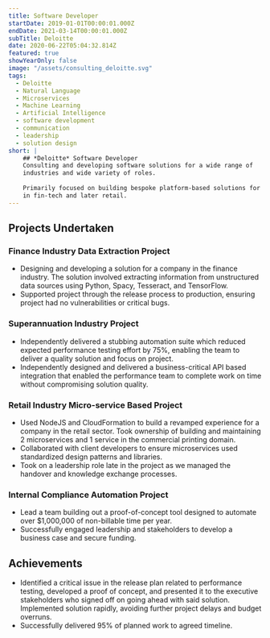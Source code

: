 ```yaml
---
title: Software Developer
startDate: 2019-01-01T00:00:01.000Z
endDate: 2021-03-14T00:00:01.000Z
subTitle: Deloitte
date: 2020-06-22T05:04:32.814Z
featured: true
showYearOnly: false
image: "/assets/consulting_deloitte.svg"
tags:
  - Deloitte
  - Natural Language
  - Microservices
  - Machine Learning
  - Artificial Intelligence
  - software development
  - communication
  - leadership
  - solution design 
short: |
    ## *Deloitte* Software Developer
    Consulting and developing software solutions for a wide range of
    industries and wide variety of roles.
    
    Primarily focused on building bespoke platform-based solutions for customers
    in fin-tech and later retail.
---
```

## Projects Undertaken

### Finance Industry Data Extraction Project
* Designing and developing a solution for a company in the finance industry. The solution involved extracting information from unstructured data sources using Python, Spacy, Tesseract, and TensorFlow. 
* Supported project through the release process to production, ensuring project had no vulnerabilities or critical bugs.

### Superannuation Industry Project
* Independently delivered a stubbing automation suite which reduced expected performance testing effort by 75%, enabling the team to deliver a quality solution and focus on project.
* Independently designed and delivered a business-critical API based integration that enabled the performance team to complete work on time without compromising solution quality.

### **Retail Industry Micro-service Based Project** 
* Used NodeJS and CloudFormation to build a revamped experience for a company in the retail sector. Took ownership of building and maintaining 2 microservices and 1 service in the commercial printing domain. 
* Collaborated with client developers to ensure microservices used standardized design patterns and libraries.
* Took on a leadership role late in the project as we managed the handover and knowledge exchange processes.

### **Internal Compliance Automation Project**
* Lead a team building out a proof-of-concept tool designed to automate over $1,000,000 of non-billable time per year.
* Successfully engaged leadership and stakeholders to develop a business case and secure funding.

## Achievements
* Identified a critical issue in the release plan related to performance testing, developed a proof of concept, and presented it to the executive stakeholders who signed off on going ahead with said solution. Implemented solution rapidly, avoiding further project delays and budget overruns.
* Successfully delivered 95% of planned work to agreed timeline.
